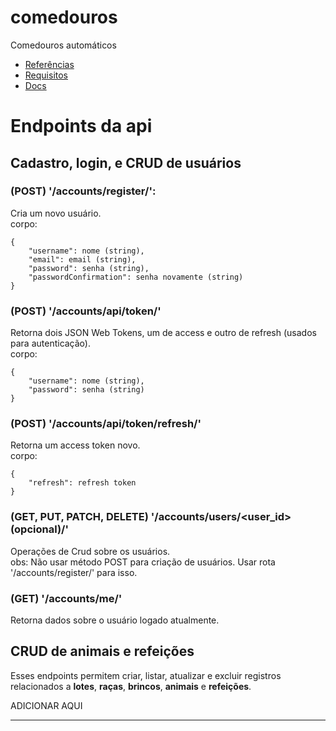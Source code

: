 # comedouros
Comedouros automáticos
- [Referências](https://docs.google.com/spreadsheets/d/15HQGgq4hI5UT0FyafI5cfC5hrJ-wvKuH/edit?gid=41191388#gid=41191388)
- [Requisitos](https://docs.google.com/document/d/1C0blKDuB74-u4f4hb53yxRGq7Ejbn0UwOHmLEz7ay6k/edit?tab=t.0)
- [Docs](https://drive.google.com/drive/folders/1Eoz59DTDh_xYlIQxQxaYbXVWdGcsk-re)

# Endpoints da api  

## Cadastro, login, e CRUD de usuários  

### (POST) '/accounts/register/': 
Cria um novo usuário.  
corpo:
```
{
    "username": nome (string),
    "email": email (string),
    "password": senha (string),
    "passwordConfirmation": senha novamente (string)
}
```

### (POST) '/accounts/api/token/'
Retorna dois JSON Web Tokens, um de access e outro de refresh (usados para autenticação).  
corpo:
```
{
    "username": nome (string),
    "password": senha (string)
}
```

### (POST) '/accounts/api/token/refresh/'
Retorna um access token novo.  
corpo:
```
{
    "refresh": refresh token
}
```

### (GET, PUT, PATCH, DELETE) '/accounts/users/<user_id>(opcional)/'
Operações de Crud sobre os usuários.  
obs: Não usar método POST para criação de usuários. Usar rota '/accounts/register/' para isso.

### (GET) '/accounts/me/'
Retorna dados sobre o usuário logado atualmente.


## CRUD de animais e refeições


Esses endpoints permitem criar, listar, atualizar e excluir registros relacionados a **lotes**, **raças**, **brincos**, **animais** e **refeições**.

ADICIONAR AQUI

---

